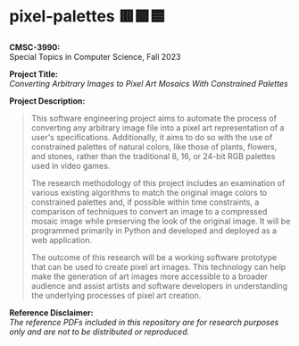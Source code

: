 # pixel-palettes 🟥🟩🟦

**CMSC-3990:**  
Special Topics in Computer Science, Fall 2023

**Project Title:**  
*Converting Arbitrary Images to Pixel Art Mosaics With Constrained Palettes*

**Project Description:**  
> This software engineering project aims to automate the process of converting any arbitrary image file into a pixel art representation of a user's specifications. Additionally, it aims to do so with the use of constrained palettes of natural colors, like those of plants, flowers, and stones, rather than the traditional 8, 16, or 24-bit RGB palettes used in video games.
> 
> The research methodology of this project includes an examination of various existing algorithms to match the original image colors to constrained palettes and, if possible within time constraints, a comparison of techniques to convert an image to a compressed mosaic image while preserving the look of the original image. It will be programmed primarily in Python and developed and deployed as a web application.
> 
> The outcome of this research will be a working software prototype that can be used to create pixel art images. This technology can help make the generation of art images more accessible to a broader audience and assist artists and software developers in understanding the underlying processes of pixel art creation.

**Reference Disclaimer:**  
*The reference PDFs included in this repository are for research purposes only and are not to be distributed or reproduced.*